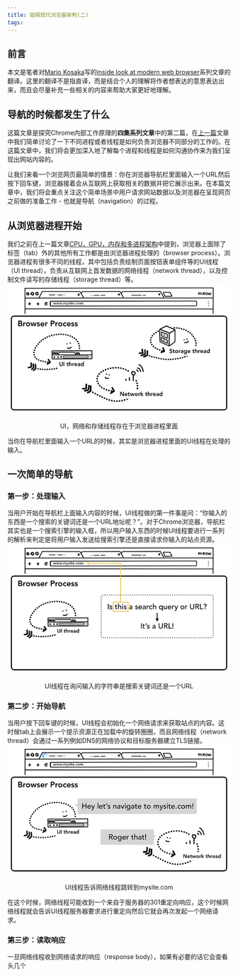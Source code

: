 ```yaml
---
title: 窥探现代浏览器架构(二)
tags:
---
```

## 前言
本文是笔者对[Mario Kosaka](https://developers.google.com/web/resources/contributors/kosamari)写的[inside look at modern web browser](https://developers.google.com/web/updates/2018/09/inside-browser-part2)系列文章的翻译。这里的翻译不是指直译，而是结合个人的理解将作者想表达的意思表达出来，而且会尽量补充一些相关的内容来帮助大家更好地理解。
## 导航的时候都发生了什么
这篇文章是探究Chrome内部工作原理的**四集系列文章**中的第二篇，在[上一篇](prev_post)文章中我们简单讨论了一下不同进程或者线程是如何负责浏览器不同部分的工作的。在这篇文章中，我们将会更加深入地了解每个进程和线程是如何沟通协作来为我们呈现出网站内容的。

让我们来看一个浏览网页最简单的情景：你在浏览器导航栏里面输入一个URL然后按下回车键，浏览器接着会从互联网上获取相关的数据并把它展示出来。在本篇文章中，我们将会重点关注这个简单场景中用户请求网站数据以及浏览器在呈现网页之前做的准备工作 - 也就是导航（navigation）的过程。

## 从浏览器进程开始
我们之前在上一篇文章[CPU，GPU，内存和多进程架构](prev_post)中提到，浏览器上面除了标签（tab）外的其他所有工作都是由浏览器进程处理的（browser process）。浏览器进程有很多不同的线程，其中包括负责绘制页面按钮表单组件等的UI线程（UI thread），负责从互联网上首发数据的网络线程（network thread），以及控制文件读写的存储线程（storage thread）等。
![](/images/chrome/browserprocesses.png)
<p align="center">UI，网络和存储线程存在于浏览器进程里面</p>

当你在导航栏里面输入一个URL的时候，其实是浏览器进程里面的UI线程在处理的输入。

## 一次简单的导航
### 第一步：处理输入
当用户开始在导航栏上面输入内容的时候，UI线程做的第一件事是问：“你输入的东西是一个搜索的关键词还是一个URL地址呢？”。对于Chrome浏览器，导航栏其实也是一个搜索引擎的输入框，所以用户输入东西的时候UI线程要进行一系列的解析来判定是将用户输入发送给搜索引擎还是直接请求你输入的站点资源。
![](/images/chrome/input.png)
<p align="center">UI线程在询问输入的字符串是搜索关键词还是一个URL</p>

### 第二步：开始导航
当用户按下回车键的时候，UI线程会初始化一个网络请求来获取站点的内容。这时候tab上会展示一个提示资源正在加载中的旋转圈圈，而且网络线程（network thread）会通过一系列例如DNS的网络协议和目标服务器建立TLS链接。
![](/images/chrome/navstart.png)
<p align="center">UI线程告诉网络线程跳转到mysite.com</p>

在这个时候，网络线程可能收到一个来自于服务器的301重定向响应，这个时候网络线程就会告诉UI线程服务器要求进行重定向然后它就会再次发起一个网络请求。

### 第三步：读取响应
一旦网络线程收到网络请求的响应（response body），如果有必要的话它会查看头几个